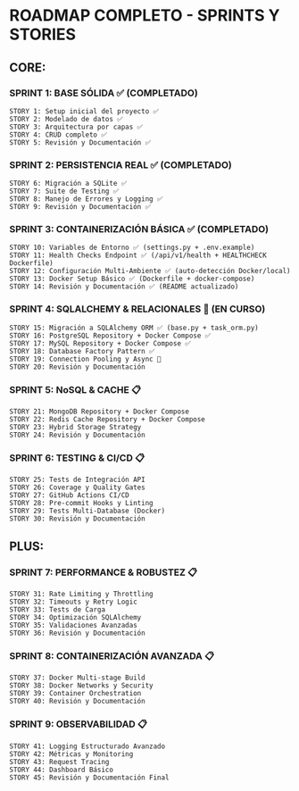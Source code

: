 # ROADMAP COMPLETO - SPRINTS Y STORIES

## CORE:
### SPRINT 1: BASE SÓLIDA ✅ (COMPLETADO)
    STORY 1: Setup inicial del proyecto ✅
    STORY 2: Modelado de datos ✅
    STORY 3: Arquitectura por capas ✅
    STORY 4: CRUD completo ✅
    STORY 5: Revisión y Documentación ✅

### SPRINT 2: PERSISTENCIA REAL ✅ (COMPLETADO)
    STORY 6: Migración a SQLite ✅
    STORY 7: Suite de Testing ✅
    STORY 8: Manejo de Errores y Logging ✅
    STORY 9: Revisión y Documentación ✅

### SPRINT 3: CONTAINERIZACIÓN BÁSICA ✅ (COMPLETADO)
    STORY 10: Variables de Entorno ✅ (settings.py + .env.example)
    STORY 11: Health Checks Endpoint ✅ (/api/v1/health + HEALTHCHECK Dockerfile)
    STORY 12: Configuración Multi-Ambiente ✅ (auto-detección Docker/local)
    STORY 13: Docker Setup Básico ✅ (Dockerfile + docker-compose)
    STORY 14: Revisión y Documentación ✅ (README actualizado)

### SPRINT 4: SQLALCHEMY & RELACIONALES 🔄 (EN CURSO)
    STORY 15: Migración a SQLAlchemy ORM ✅ (base.py + task_orm.py)
    STORY 16: PostgreSQL Repository + Docker Compose ✅
    STORY 17: MySQL Repository + Docker Compose ✅
    STORY 18: Database Factory Pattern ✅
    STORY 19: Connection Pooling y Async 🔄
    STORY 20: Revisión y Documentación

### SPRINT 5: NoSQL & CACHE 📋
    STORY 21: MongoDB Repository + Docker Compose
    STORY 22: Redis Cache Repository + Docker Compose
    STORY 23: Hybrid Storage Strategy
    STORY 24: Revisión y Documentación

### SPRINT 6: TESTING & CI/CD 📋
    STORY 25: Tests de Integración API
    STORY 26: Coverage y Quality Gates
    STORY 27: GitHub Actions CI/CD
    STORY 28: Pre-commit Hooks y Linting
    STORY 29: Tests Multi-Database (Docker)
    STORY 30: Revisión y Documentación


## PLUS:
### SPRINT 7: PERFORMANCE & ROBUSTEZ 📋
    STORY 31: Rate Limiting y Throttling
    STORY 32: Timeouts y Retry Logic
    STORY 33: Tests de Carga
    STORY 34: Optimización SQLAlchemy
    STORY 35: Validaciones Avanzadas
    STORY 36: Revisión y Documentación

### SPRINT 8: CONTAINERIZACIÓN AVANZADA 📋
    STORY 37: Docker Multi-stage Build
    STORY 38: Docker Networks y Security
    STORY 39: Container Orchestration
    STORY 40: Revisión y Documentación

### SPRINT 9: OBSERVABILIDAD 📋
    STORY 41: Logging Estructurado Avanzado
    STORY 42: Métricas y Monitoring
    STORY 43: Request Tracing
    STORY 44: Dashboard Básico
    STORY 45: Revisión y Documentación Final